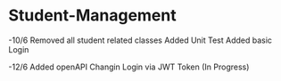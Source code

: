 # Student-Management
-10/6
Removed all student related classes
Added Unit Test
Added basic Login

-12/6
Added openAPI
Changin Login via JWT Token (In Progress)
